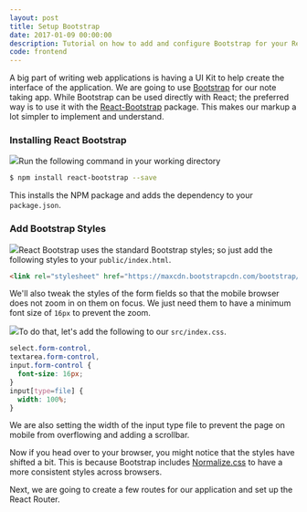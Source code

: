 ```yaml
---
layout: post
title: Setup Bootstrap
date: 2017-01-09 00:00:00
description: Tutorial on how to add and configure Bootstrap for your React.js app using React-Bootstrap.
code: frontend
---
```


A big part of writing web applications is having a UI Kit to help create the interface of the application. We are going to use [Bootstrap](http://getbootstrap.com) for our note taking app. While Bootstrap can be used directly with React; the preferred way is to use it with the [React-Bootstrap](https://react-bootstrap.github.io) package. This makes our markup a lot simpler to implement and understand.

### Installing React Bootstrap

<img class="code-marker" src="{{ site.url }}/assets/s.png" />Run the following command in your working directory

``` bash
$ npm install react-bootstrap --save
```

This installs the NPM package and adds the dependency to your `package.json`.

### Add Bootstrap Styles

<img class="code-marker" src="{{ site.url }}/assets/s.png" />React Bootstrap uses the standard Bootstrap styles; so just add the following styles to your `public/index.html`.

``` html
<link rel="stylesheet" href="https://maxcdn.bootstrapcdn.com/bootstrap/latest/css/bootstrap.min.css">
```

We'll also tweak the styles of the form fields so that the mobile browser does not zoom in on them on focus. We just need them to have a minimum font size of `16px` to prevent the zoom.

<img class="code-marker" src="{{ site.url }}/assets/s.png" />To do that, let's add the following to our `src/index.css`.

``` css
select.form-control,
textarea.form-control,
input.form-control {
  font-size: 16px;
}
input[type=file] {
  width: 100%;
}
```

We are also setting the width of the input type file to prevent the page on mobile from overflowing and adding a scrollbar.

Now if you head over to your browser, you might notice that the styles have shifted a bit. This is because Bootstrap includes [Normalize.css](http://necolas.github.io/normalize.css/) to have a more consistent styles across browsers.

Next, we are going to create a few routes for our application and set up the React Router.

